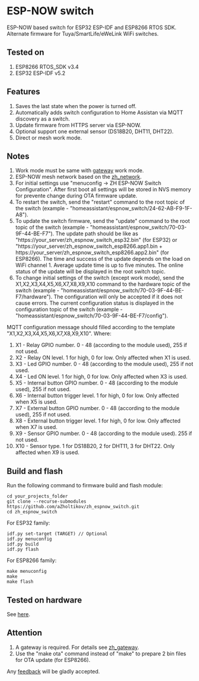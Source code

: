 # ESP-NOW switch

ESP-NOW based switch for ESP32 ESP-IDF and ESP8266 RTOS SDK. Alternate firmware for Tuya/SmartLife/eWeLink WiFi switches.

## Tested on

1. ESP8266 RTOS_SDK v3.4
2. ESP32 ESP-IDF v5.2

## Features

1. Saves the last state when the power is turned off.
2. Automatically adds switch configuration to Home Assistan via MQTT discovery as a switch.
3. Update firmware from HTTPS server via ESP-NOW.
4. Optional support one external sensor (DS18B20, DHT11, DHT22).
5. Direct or mesh work mode.

## Notes

1. Work mode must be same with [gateway](https://github.com/aZholtikov/zh_gateway) work mode.
2. ESP-NOW mesh network based on the [zh_network](https://github.com/aZholtikov/zh_network).
3. For initial settings use "menuconfig -> ZH ESP-NOW Switch Configuration". After first boot all settings will be stored in NVS memory for prevente change during OTA firmware update.
4. To restart the switch, send the "restart" command to the root topic of the switch (example - "homeassistant/espnow_switch/24-62-AB-F9-1F-A8").
5. To update the switch firmware, send the "update" command to the root topic of the switch (example - "homeassistant/espnow_switch/70-03-9F-44-BE-F7"). The update path should be like as "https://your_server/zh_espnow_switch_esp32.bin" (for ESP32) or "https://your_server/zh_espnow_switch_esp8266.app1.bin + https://your_server/zh_espnow_switch_esp8266.app2.bin" (for ESP8266). The time and success of the update depends on the load on WiFi channel 1. Average update time is up to five minutes. The online status of the update will be displayed in the root switch topic.
6. To change initial settings of the switch (except work mode), send the X1,X2,X3,X4,X5,X6,X7,X8,X9,X10 command to the hardware topic of the switch (example - "homeassistant/espnow_switch/70-03-9F-44-BE-F7/hardware"). The configuration will only be accepted if it does not cause errors. The current configuration status is displayed in the configuration topic of the switch (example - "homeassistant/espnow_switch/70-03-9F-44-BE-F7/config").

MQTT configuration message should filled according to the template "X1,X2,X3,X4,X5,X6,X7,X8,X9,X10". Where:

1. X1 - Relay GPIO number. 0 - 48 (according to the module used), 255 if not used.
2. X2 - Relay ON level. 1 for high, 0 for low. Only affected when X1 is used.
3. X3 - Led GPIO number. 0 - 48 (according to the module used), 255 if not used.
4. X4 - Led ON level. 1 for high, 0 for low. Only affected when X3 is used.
5. X5 - Internal button GPIO number. 0 - 48 (according to the module used), 255 if not used.
6. X6 - Internal button trigger level. 1 for high, 0 for low. Only affected when X5 is used.
7. X7 - External button GPIO number. 0 - 48 (according to the module used), 255 if not used.
8. X8 - External button trigger level. 1 for high, 0 for low. Only affected when X7 is used.
9. X9 - Sensor GPIO number. 0 - 48 (according to the module used). 255 if not used.
10. X10 - Sensor type. 1 for DS18B20, 2 for DHT11, 3 for DHT22. Only affected when X9 is used.

## Build and flash

Run the following command to firmware build and flash module:

```text
cd your_projects_folder
git clone --recurse-submodules https://github.com/aZholtikov/zh_espnow_switch.git
cd zh_espnow_switch
```

For ESP32 family:

```text
idf.py set-target (TARGET) // Optional
idf.py menuconfig
idf.py build
idf.py flash
```

For ESP8266 family:

```text
make menuconfig
make
make flash
```

## Tested on hardware

See [here](https://github.com/aZholtikov/zh_espnow_switch/tree/main/hardware).

## Attention

1. A gateway is required. For details see [zh_gateway](https://github.com/aZholtikov/zh_gateway).
2. Use the "make ota" command instead of "make" to prepare 2 bin files for OTA update (for ESP8266).

Any [feedback](mailto:github@azholtikov.ru) will be gladly accepted.
